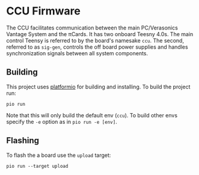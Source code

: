 # CCU Firmware

The CCU facilitates communication between the main PC/Verasonics Vantage
System and the πCards. It has two onboard Teesny 4.0s. The main control
Teensy is referred to by the board's namesake `ccu`. The second, referred
to as `sig-gen`, controls the off board power supplies and handles
synchronization signals between all system components.

## Building

This project uses [platformio](https://platformio.org/) for building
and installing. To build the project run:

```
pio run
```

Note that this will only build the default env (`ccu`). To build other
envs specify the `-e` option as in `pio run -e [env]`.

## Flashing
To flash the a board use the `upload` target:

```
pio run --target upload
```
